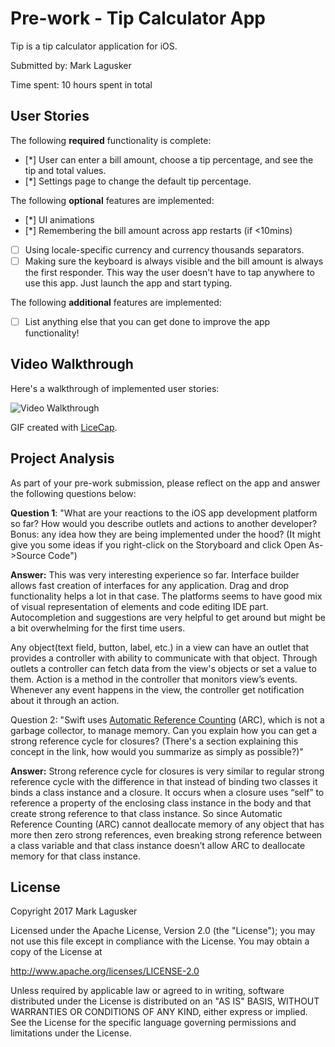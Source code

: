 # Pre-work - Tip Calculator App

Tip is a tip calculator application for iOS.

Submitted by: Mark Lagusker

Time spent: 10 hours spent in total

## User Stories

The following **required** functionality is complete:

* [*] User can enter a bill amount, choose a tip percentage, and see the tip and total values.
* [*] Settings page to change the default tip percentage.

The following **optional** features are implemented:
* [*] UI animations
* [*] Remembering the bill amount across app restarts (if <10mins)
* [ ] Using locale-specific currency and currency thousands separators.
* [ ] Making sure the keyboard is always visible and the bill amount is always the first responder. This way the user doesn't have to tap anywhere to use this app. Just launch the app and start typing.

The following **additional** features are implemented:

- [ ] List anything else that you can get done to improve the app functionality!

## Video Walkthrough 

Here's a walkthrough of implemented user stories:

<img src='https://media.giphy.com/media/l3fzVyJLdsYPc2gec/giphy.gif' title='Video Walkthrough' width='' alt='Video Walkthrough' />

GIF created with [LiceCap](http://www.cockos.com/licecap/).

## Project Analysis

As part of your pre-work submission, please reflect on the app and answer the following questions below:

**Question 1**: "What are your reactions to the iOS app development platform so far? How would you describe outlets and actions to another developer? Bonus: any idea how they are being implemented under the hood? (It might give you some ideas if you right-click on the Storyboard and click Open As->Source Code")

**Answer:** This was very interesting experience so far. Interface builder allows fast creation of interfaces for any application. Drag and drop functionality helps a lot in that case. The platforms seems to have good mix of visual representation of elements and code editing IDE part. Autocompletion and suggestions are very helpful to get around but might be a bit overwhelming for the first time users.

Any object(text field, button, label, etc.) in a view can have an outlet that provides a controller with ability to communicate with that object. Through outlets a controller can fetch data from the view's objects or set a value to them. Action is a method in the controller that monitors view’s events. Whenever any event happens in the view, the controller get notification about it through an action.  

Question 2: "Swift uses [Automatic Reference Counting](https://developer.apple.com/library/content/documentation/Swift/Conceptual/Swift_Programming_Language/AutomaticReferenceCounting.html#//apple_ref/doc/uid/TP40014097-CH20-ID49) (ARC), which is not a garbage collector, to manage memory. Can you explain how you can get a strong reference cycle for closures? (There's a section explaining this concept in the link, how would you summarize as simply as possible?)"

**Answer:** Strong reference cycle for closures is very similar to regular strong reference cycle with the difference in that instead of binding two classes it binds a class instance and a closure. It occurs when a closure uses “self” to reference a property of the enclosing class instance in the body and that create strong reference to that class instance. So since Automatic Reference Counting (ARC) cannot deallocate memory of any object that has more then zero strong references, even breaking strong reference between a class variable and that class instance doesn’t allow ARC to deallocate memory for that class instance. 


## License

Copyright 2017 Mark Lagusker

Licensed under the Apache License, Version 2.0 (the "License");
you may not use this file except in compliance with the License.
You may obtain a copy of the License at

http://www.apache.org/licenses/LICENSE-2.0

Unless required by applicable law or agreed to in writing, software
distributed under the License is distributed on an "AS IS" BASIS,
WITHOUT WARRANTIES OR CONDITIONS OF ANY KIND, either express or implied.
See the License for the specific language governing permissions and
limitations under the License.
